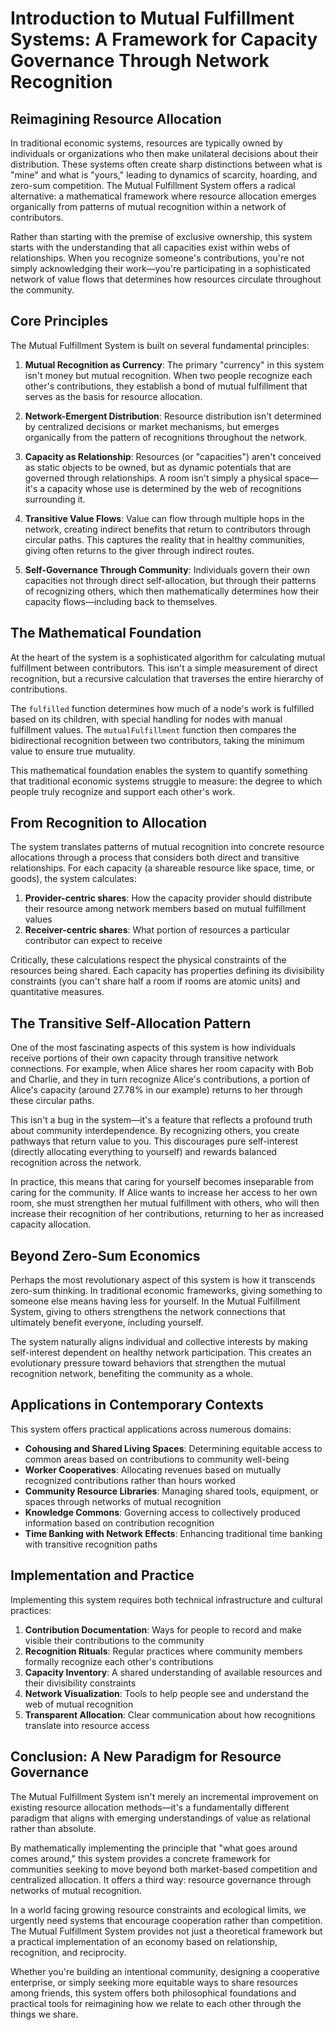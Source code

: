 # Introduction to Mutual Fulfillment Systems: A Framework for Capacity Governance Through Network Recognition

## Reimagining Resource Allocation

In traditional economic systems, resources are typically owned by individuals or organizations who then make unilateral decisions about their distribution. These systems often create sharp distinctions between what is "mine" and what is "yours," leading to dynamics of scarcity, hoarding, and zero-sum competition. The Mutual Fulfillment System offers a radical alternative: a mathematical framework where resource allocation emerges organically from patterns of mutual recognition within a network of contributors.

Rather than starting with the premise of exclusive ownership, this system starts with the understanding that all capacities exist within webs of relationships. When you recognize someone's contributions, you're not simply acknowledging their work—you're participating in a sophisticated network of value flows that determines how resources circulate throughout the community.

## Core Principles

The Mutual Fulfillment System is built on several fundamental principles:

1. **Mutual Recognition as Currency**: The primary "currency" in this system isn't money but mutual recognition. When two people recognize each other's contributions, they establish a bond of mutual fulfillment that serves as the basis for resource allocation.

2. **Network-Emergent Distribution**: Resource distribution isn't determined by centralized decisions or market mechanisms, but emerges organically from the pattern of recognitions throughout the network.

3. **Capacity as Relationship**: Resources (or "capacities") aren't conceived as static objects to be owned, but as dynamic potentials that are governed through relationships. A room isn't simply a physical space—it's a capacity whose use is determined by the web of recognitions surrounding it.

4. **Transitive Value Flows**: Value can flow through multiple hops in the network, creating indirect benefits that return to contributors through circular paths. This captures the reality that in healthy communities, giving often returns to the giver through indirect routes.

5. **Self-Governance Through Community**: Individuals govern their own capacities not through direct self-allocation, but through their patterns of recognizing others, which then mathematically determines how their capacity flows—including back to themselves.

## The Mathematical Foundation

At the heart of the system is a sophisticated algorithm for calculating mutual fulfillment between contributors. This isn't a simple measurement of direct recognition, but a recursive calculation that traverses the entire hierarchy of contributions.

The `fulfilled` function determines how much of a node's work is fulfilled based on its children, with special handling for nodes with manual fulfillment values. The `mutualFulfillment` function then compares the bidirectional recognition between two contributors, taking the minimum value to ensure true mutuality.

This mathematical foundation enables the system to quantify something that traditional economic systems struggle to measure: the degree to which people truly recognize and support each other's work.

## From Recognition to Allocation

The system translates patterns of mutual recognition into concrete resource allocations through a process that considers both direct and transitive relationships. For each capacity (a shareable resource like space, time, or goods), the system calculates:

1. **Provider-centric shares**: How the capacity provider should distribute their resource among network members based on mutual fulfillment values
2. **Receiver-centric shares**: What portion of resources a particular contributor can expect to receive

Critically, these calculations respect the physical constraints of the resources being shared. Each capacity has properties defining its divisibility constraints (you can't share half a room if rooms are atomic units) and quantitative measures.

## The Transitive Self-Allocation Pattern

One of the most fascinating aspects of this system is how individuals receive portions of their own capacity through transitive network connections. For example, when Alice shares her room capacity with Bob and Charlie, and they in turn recognize Alice's contributions, a portion of Alice's capacity (around 27.78% in our example) returns to her through these circular paths.

This isn't a bug in the system—it's a feature that reflects a profound truth about community interdependence. By recognizing others, you create pathways that return value to you. This discourages pure self-interest (directly allocating everything to yourself) and rewards balanced recognition across the network.

In practice, this means that caring for yourself becomes inseparable from caring for the community. If Alice wants to increase her access to her own room, she must strengthen her mutual fulfillment with others, who will then increase their recognition of her contributions, returning to her as increased capacity allocation.

## Beyond Zero-Sum Economics

Perhaps the most revolutionary aspect of this system is how it transcends zero-sum thinking. In traditional economic frameworks, giving something to someone else means having less for yourself. In the Mutual Fulfillment System, giving to others strengthens the network connections that ultimately benefit everyone, including yourself.

The system naturally aligns individual and collective interests by making self-interest dependent on healthy network participation. This creates an evolutionary pressure toward behaviors that strengthen the mutual recognition network, benefiting the community as a whole.

## Applications in Contemporary Contexts

This system offers practical applications across numerous domains:

- **Cohousing and Shared Living Spaces**: Determining equitable access to common areas based on contributions to community well-being
- **Worker Cooperatives**: Allocating revenues based on mutually recognized contributions rather than hours worked
- **Community Resource Libraries**: Managing shared tools, equipment, or spaces through networks of mutual recognition
- **Knowledge Commons**: Governing access to collectively produced information based on contribution recognition
- **Time Banking with Network Effects**: Enhancing traditional time banking with transitive recognition paths

## Implementation and Practice

Implementing this system requires both technical infrastructure and cultural practices:

1. **Contribution Documentation**: Ways for people to record and make visible their contributions to the community
2. **Recognition Rituals**: Regular practices where community members formally recognize each other's contributions
3. **Capacity Inventory**: A shared understanding of available resources and their divisibility constraints
4. **Network Visualization**: Tools to help people see and understand the web of mutual recognition
5. **Transparent Allocation**: Clear communication about how recognitions translate into resource access

## Conclusion: A New Paradigm for Resource Governance

The Mutual Fulfillment System isn't merely an incremental improvement on existing resource allocation methods—it's a fundamentally different paradigm that aligns with emerging understandings of value as relational rather than absolute.

By mathematically implementing the principle that "what goes around comes around," this system provides a concrete framework for communities seeking to move beyond both market-based competition and centralized allocation. It offers a third way: resource governance through networks of mutual recognition.

In a world facing growing resource constraints and ecological limits, we urgently need systems that encourage cooperation rather than competition. The Mutual Fulfillment System provides not just a theoretical framework but a practical implementation of an economy based on relationship, recognition, and reciprocity.

Whether you're building an intentional community, designing a cooperative enterprise, or simply seeking more equitable ways to share resources among friends, this system offers both philosophical foundations and practical tools for reimagining how we relate to each other through the things we share.
